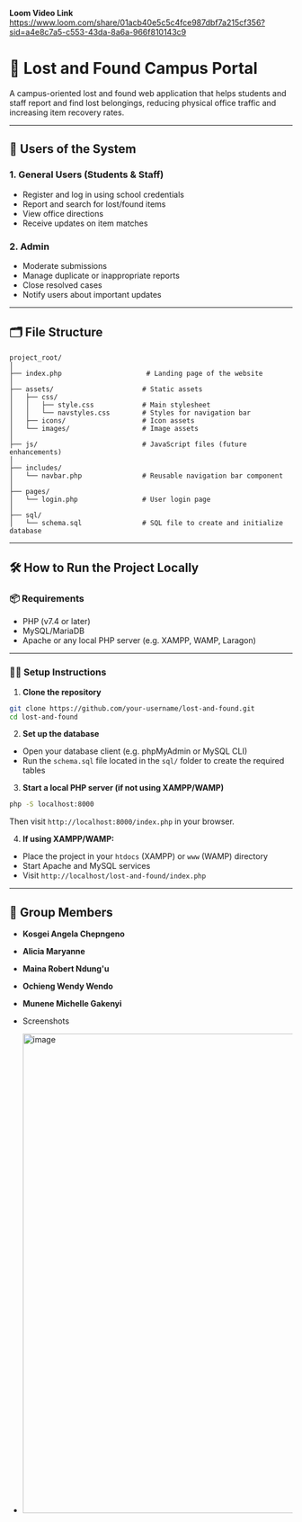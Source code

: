 **Loom Video Link**
https://www.loom.com/share/01acb40e5c5c4fce987dbf7a215cf356?sid=a4e8c7a5-c553-43da-8a6a-966f810143c9

# 🧭 Lost and Found Campus Portal

A campus-oriented lost and found web application that helps students and staff report and find lost belongings, reducing physical office traffic and increasing item recovery rates.

---

## 👥 Users of the System

### 1. General Users (Students & Staff)
- Register and log in using school credentials  
- Report and search for lost/found items  
- View office directions  
- Receive updates on item matches

### 2. Admin
- Moderate submissions  
- Manage duplicate or inappropriate reports  
- Close resolved cases  
- Notify users about important updates

---

## 🗂️ File Structure

```
project_root/
│
├── index.php                     # Landing page of the website
│
├── assets/                      # Static assets
│   ├── css/
│   │   ├── style.css            # Main stylesheet
│   │   └── navstyles.css        # Styles for navigation bar
│   ├── icons/                   # Icon assets
│   └── images/                  # Image assets
│
├── js/                          # JavaScript files (future enhancements)
│
├── includes/
│   └── navbar.php               # Reusable navigation bar component
│
├── pages/
│   └── login.php                # User login page
│
├── sql/
│   └── schema.sql               # SQL file to create and initialize database
```

---

## 🛠️ How to Run the Project Locally

### 📦 Requirements

- PHP (v7.4 or later)
- MySQL/MariaDB
- Apache or any local PHP server (e.g. XAMPP, WAMP, Laragon)

---

### 🧑‍💻 Setup Instructions

1. **Clone the repository**

```bash
git clone https://github.com/your-username/lost-and-found.git
cd lost-and-found
```

2. **Set up the database**

- Open your database client (e.g. phpMyAdmin or MySQL CLI)
- Run the `schema.sql` file located in the `sql/` folder to create the required tables

3. **Start a local PHP server (if not using XAMPP/WAMP)**

```bash
php -S localhost:8000
```

Then visit `http://localhost:8000/index.php` in your browser.

4. **If using XAMPP/WAMP:**

- Place the project in your `htdocs` (XAMPP) or `www` (WAMP) directory
- Start Apache and MySQL services
- Visit `http://localhost/lost-and-found/index.php`

---

## 👥 Group Members

- **Kosgei Angela Chepngeno**
- **Alicia Maryanne**
- **Maina Robert Ndung'u** 
- **Ochieng Wendy Wendo**  
- **Munene Michelle Gakenyi**

- Screenshots
- <img width="1859" height="853" alt="image" src="https://github.com/user-attachments/assets/4349d744-6b93-4724-8a3e-fc699cea33cc" />

